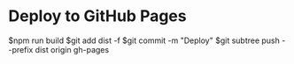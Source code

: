 # Deploy to GitHub Pages

$npm run build
$git add dist -f 
$git commit -m "Deploy"
$git subtree push --prefix dist origin gh-pages
